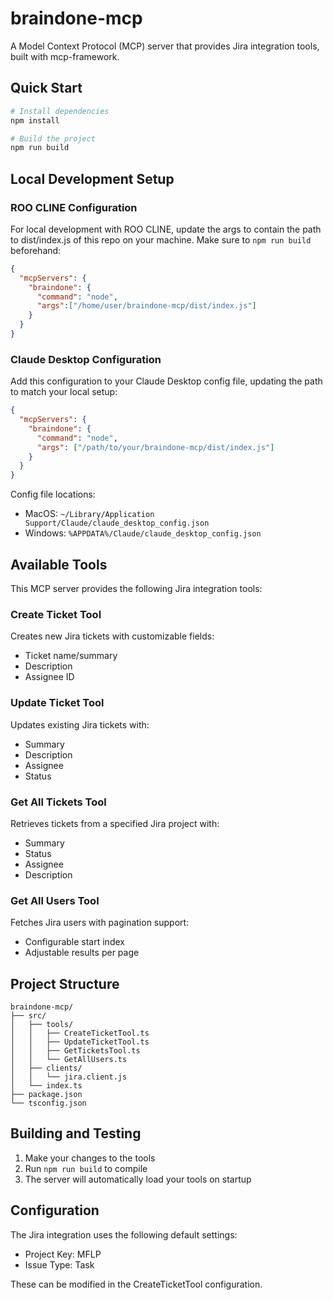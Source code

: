 # braindone-mcp

A Model Context Protocol (MCP) server that provides Jira integration tools, built with mcp-framework.

## Quick Start

```bash
# Install dependencies
npm install

# Build the project
npm run build
```

## Local Development Setup

### ROO CLINE Configuration

For local development with ROO CLINE, update the args to contain the path to dist/index.js of this repo on your machine. Make sure to `npm run build` beforehand:

```json
{
  "mcpServers": {
    "braindone": {
      "command": "node",
      "args":["/home/user/braindone-mcp/dist/index.js"]
    }
  }
}
```

### Claude Desktop Configuration

Add this configuration to your Claude Desktop config file, updating the path to match your local setup:

```json
{
  "mcpServers": {
    "braindone": {
      "command": "node",
      "args": ["/path/to/your/braindone-mcp/dist/index.js"]
    }
  }
}
```

Config file locations:
- MacOS: `~/Library/Application Support/Claude/claude_desktop_config.json`
- Windows: `%APPDATA%/Claude/claude_desktop_config.json`

## Available Tools

This MCP server provides the following Jira integration tools:

### Create Ticket Tool
Creates new Jira tickets with customizable fields:
- Ticket name/summary
- Description
- Assignee ID

### Update Ticket Tool
Updates existing Jira tickets with:
- Summary
- Description
- Assignee
- Status

### Get All Tickets Tool
Retrieves tickets from a specified Jira project with:
- Summary
- Status
- Assignee
- Description

### Get All Users Tool
Fetches Jira users with pagination support:
- Configurable start index
- Adjustable results per page

## Project Structure

```
braindone-mcp/
├── src/
│   ├── tools/
│   │   ├── CreateTicketTool.ts
│   │   ├── UpdateTicketTool.ts
│   │   ├── GetTicketsTool.ts
│   │   └── GetAllUsers.ts
│   ├── clients/
│   │   └── jira.client.js
│   └── index.ts
├── package.json
└── tsconfig.json
```

## Building and Testing

1. Make your changes to the tools
2. Run `npm run build` to compile
3. The server will automatically load your tools on startup

## Configuration

The Jira integration uses the following default settings:
- Project Key: MFLP
- Issue Type: Task

These can be modified in the CreateTicketTool configuration.